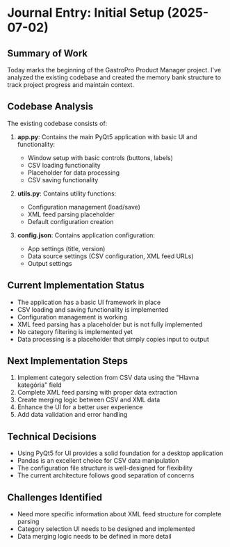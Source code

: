 # Journal Entry: Initial Setup (2025-07-02)

## Summary of Work
Today marks the beginning of the GastroPro Product Manager project. I've analyzed the existing codebase and created the memory bank structure to track project progress and maintain context.

## Codebase Analysis
The existing codebase consists of:

1. **app.py**: Contains the main PyQt5 application with basic UI and functionality:
   - Window setup with basic controls (buttons, labels)
   - CSV loading functionality
   - Placeholder for data processing
   - CSV saving functionality
   
2. **utils.py**: Contains utility functions:
   - Configuration management (load/save)
   - XML feed parsing placeholder
   - Default configuration creation

3. **config.json**: Contains application configuration:
   - App settings (title, version)
   - Data source settings (CSV configuration, XML feed URLs)
   - Output settings

## Current Implementation Status
- The application has a basic UI framework in place
- CSV loading and saving functionality is implemented
- Configuration management is working
- XML feed parsing has a placeholder but is not fully implemented
- No category filtering is implemented yet
- Data processing is a placeholder that simply copies input to output

## Next Implementation Steps
1. Implement category selection from CSV data using the "Hlavna kategória" field
2. Complete XML feed parsing with proper data extraction
3. Create merging logic between CSV and XML data
4. Enhance the UI for a better user experience
5. Add data validation and error handling

## Technical Decisions
- Using PyQt5 for UI provides a solid foundation for a desktop application
- Pandas is an excellent choice for CSV data manipulation
- The configuration file structure is well-designed for flexibility
- The current architecture follows good separation of concerns

## Challenges Identified
- Need more specific information about XML feed structure for complete parsing
- Category selection UI needs to be designed and implemented
- Data merging logic needs to be defined in more detail
